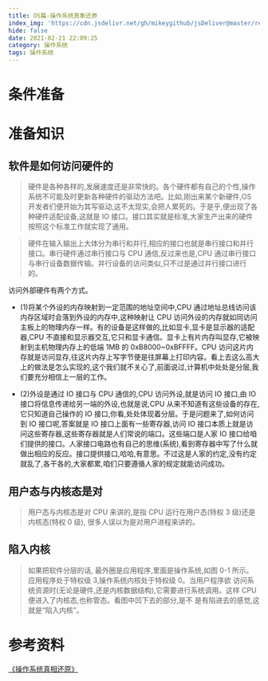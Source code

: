 ```yaml
---
title: OS篇-操作系统真象还原
index_img: 'https://cdn.jsdelivr.net/gh/mikeygithub/jsDeliver@master/resource/img/czxt-zxhy.png'
hide: false
date: 2021-02-21 22:09:25
category: 操作系统
tags: 操作系统
---
```


# 条件准备

# 准备知识

## 软件是如何访问硬件的

>硬件是各种各样的,发展速度还是非常快的。各个硬件都有自己的个性,操作系统不可能及时更新各种硬件的驱动方法吧。比如,刚出来某个新硬件,OS 开发者们便开始为其写驱动,这不太现实,会把人累死的。于是乎,便出现了各种硬件适配设备,这就是 IO 接口。接口其实就是标准,大家生产出来的硬件按照这个标准工作就实现了通用。

>硬件在输入输出上大体分为串行和并行,相应的接口也就是串行接口和并行接口。串行硬件通过串行接口与 CPU 通信,反过来也是,CPU 通过串行接口与串行设备数据传输。并行设备的访问类似,只不过是通过并行接口进行的。

访问外部硬件有两个方式。

- (1)将某个外设的内存映射到一定范围的地址空间中,CPU 通过地址总线访问该内存区域时会落到外设的内存中,这种映射让 CPU 访问外设的内存就如同访问主板上的物理内存一样。有的设备是这样做的,比如显卡,显卡是显示器的适配器,CPU 不直接和显示器交互,它只和显卡通信。显卡上有片内存叫显存,它被映射到主机物理内存上的低端 1MB 的 0xB8000~0xBFFFF。CPU 访问这片内存就是访问显存,往这片内存上写字节便是往屏幕上打印内容。看上去这么高大上的做法是怎么实现的,这个我们就不关心了,前面说过,计算机中处处是分层,我们要充分相信上一层的工作。

- (2)外设是通过 IO 接口与 CPU 通信的,CPU 访问外设,就是访问 IO 接口,由 IO 接口将信息传递给另一端的外设,也就是说,CPU 从来不知道有这些设备的存在,它只知道自己操作的 IO 接口,你看,处处体现着分层。于是问题来了,如何访问到 IO 接口呢,答案就是 IO 接口上面有一些寄存器,访问 IO 接口本质上就是访问这些寄存器,这些寄存器就是人们常说的端口。这些端口是人家 IO 接口给咱们提供的接口。人家接口电路也有自己的思维(系统),看到寄存器中写了什么就做出相应的反应。接口提供接口,哈哈,有意思。不过这是人家的约定,没有约定就乱了,各干各的,大家都累,咱们只要遵循人家的规定就能访问成功。

## 用户态与内核态是对

>用户态与内核态是对 CPU 来讲的,是指 CPU 运行在用户态(特权 3 级)还是内核态(特权 0 级), 很多人误以为是对用户进程来讲的。


## 陷入内核

>如果把软件分层的话, 最外圈是应用程序,里面是操作系统,如图 0-1 所示。 应用程序处于特权级 3,操作系统内核处于特权级 0。当用户程序欲 访问系统资源时(无论是硬件,还是内核数据结构),它需要进行系统调用。这样 CPU 便进入了内核态,也称管态。看图中凹下去的部分,是不 是有陷进去的感觉,这就是“陷入内核”。



# 参考资料

[《操作系统真相还原》](https://cdn.jsdelivr.net/gh/mikeygithub/jsDeliver@master/resource/pdf/操作系统真象还原.pdf)
